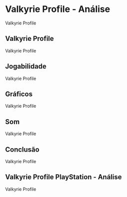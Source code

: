 ---
---

# Valkyrie Profile - Análise

Valkyrie Profile

## Valkyrie Profile

Valkyrie Profile

## Jogabilidade

Valkyrie Profile

## Gráficos

Valkyrie Profile

## Som

Valkyrie Profile

## Conclusão

Valkyrie Profile

## Valkyrie Profile PlayStation - Análise

Valkyrie Profile
